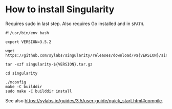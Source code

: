 

# How to install Singularity

Requires sudo in last step.
Also requires Go installed and in `$PATH`.

```
#!/usr/bin/env bash

export VERSION=3.5.2

wget https://github.com/sylabs/singularity/releases/download/v${VERSION}/singularity-${VERSION}.tar.gz

tar -xzf singularity-${VERSION}.tar.gz

cd singularity

./mconfig
make -C builddir
sudo make -C builddir install
```

See also https://sylabs.io/guides/3.5/user-guide/quick_start.html#compile.
